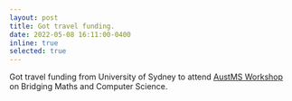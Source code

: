 ```yaml
---
layout: post
title: Got travel funding.
date: 2022-05-08 16:11:00-0400
inline: true
selected: true
---
```


Got travel funding from University of Sydney to attend [AustMS Workshop](https://sites.google.com/view/2022-workshop-bridgingmathstcs) on Bridging Maths and Computer Science.

